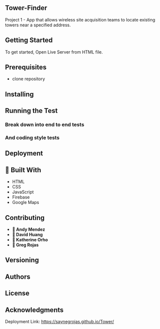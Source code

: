 ## Tower-Finder

Project 1 - App that allows wireless site acquisition teams to locate existing towers near a specified address.
## Getting Started
To get started, Open Live Server from HTML file. 
## Prerequisites
- clone repository
## Installing
## Running the Test
### Break down into end to end tests
### And coding style tests
## Deployment
## 🔨 **Built With**
* HTML
* CSS
* JavaScript
* Firebase
* Google Maps

## Contributing
* **👤 Andy Mendez**
* **👤 David Huang**
* **👤 Katherine Orho**
* **👤 Greg Rojas**
## Versioning
## Authors
## License
## Acknowledgments
Deployment Link: https://saynegrojas.github.io/Tower/
